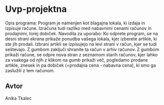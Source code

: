 # Uvp-projektna

Opis programa:
Program je namenjen kot blagajna lokala, ki izdaja in izpisuje račune. Izračuna tudi razliko med nabavnimi cenami računov in prodajnimi, torej dobiček.
Navodila za uporabo:
Ko odprete program, se na desni strani ekrana prikaže ponudba vašega lokala, kjer izberete artikle, ki ste jih prodali. Izbrani artikli se izpisujejo na levi strani v račun, kjer se tudi seštevajo. Z gumbom zaključi shranite ta račun v arhiv računov. Z gumbom prikaži račune, se odpre nova stran z seznamom starih računov, kjer lahko za vsakega od njih z klikom na gumb prikaži več, pogledamo prodane artikle, znesek in pa dobiček (=prodajna cena - nabavna cena), ki smo ga zaslužili z tem računom.
## Avtor

Anika Tkalec